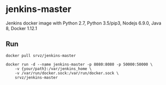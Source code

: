 # jenkins-master

Jenkins docker image with Python 2.7, Python 3.5/pip3, Nodejs 6.9.0, Java 8, Docker 1.12.1

## Run

```
docker pull srvz/jenkins-master

docker run -d --name jenkins-master -p 8080:8080 -p 50000:50000 \
    -v {your/path}:/var/jenkins_home \
    -v /var/run/docker.sock:/var/run/docker.sock \
    srvz/jenkins-master
```